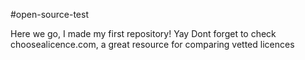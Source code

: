 #open-source-test

Here we go, I made my first repository! Yay 
Dont forget to check choosealicence.com, a great resource for comparing vetted licences
